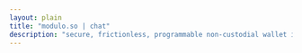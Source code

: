 ```yaml
---
layout: plain
title: "modulo.so | chat"
description: "secure, frictionless, programmable non-custodial wallet infrastructure"
---
```


<div class="calendly-inline-widget" data-url="https://calendly.com/aaronqli/chat?hide_landing_page_details=1&hide_gdpr_banner=1" style="min-width:320px;height:100vh;"></div>
<script type="text/javascript" src="https://assets.calendly.com/assets/external/widget.js" async></script>